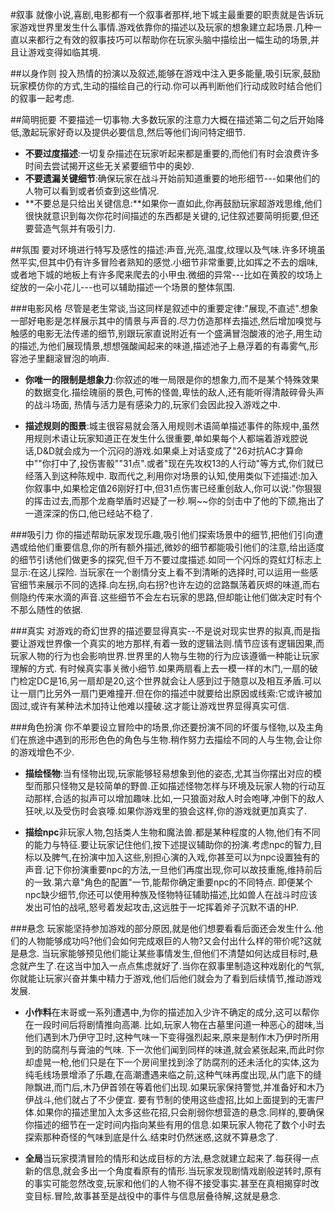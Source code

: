 #叙事
就像小说,喜剧,电影都有一个叙事者那样,地下城主最重要的职责就是告诉玩家游戏世界里发生什么事情.游戏依靠你的描述以及玩家的想象建立起场景.几种一直以来都行之有效的叙事技巧可以帮助你在玩家头脑中描绘出一幅生动的场景,并且让游戏变得如临其境.

##以身作则
投入热情的扮演以及叙述,能够在游戏中注入更多能量,吸引玩家,鼓励玩家模仿你的方式,生动的描绘自己的行动.你可以再判断他们行动成败时结合他们的叙事一起考虑.

##简明扼要
不要描述一切事物.大多数玩家的注意力大概在描述第二句之后开始降低,激起玩家好奇以及提供必要信息,然后等他们询问特定细节.
- **不要过度描述**:一切复杂描述在玩家听起来都是重要的,而他们有时会浪费许多时间去尝试揭开这些无关紧要细节中的奥妙.
- **不要遗漏关键细节**:确保玩家在战斗开始前知道重要的地形细节---如果他们的人物可以看到或者侦查到这些情况.
- **不要总是只给出关键信息:**如果你一直如此,你再鼓励玩家超游戏思维,他们很快就意识到每次你花时间描述的东西都是关键的,记住叙述要简明扼要,但还要营造气氛并有吸引力.

##氛围
要对环境进行特写及感性的描述:声音,光亮,温度,纹理以及气味.许多环境虽然平实,但其中仍有许多冒险者熟知的感觉.小细节非常重要,比如挥之不去的烟味,或者地下城的地板上有许多爬来爬去的小甲虫.微细的异常---比如在黄胶的坟场上绽放的一朵小花儿---也可以辅助描述一个场景的整体氛围.

###电影风格
尽管是老生常谈,当这同样是叙述中的重要定律:"展现,不直述".想象一部好电影是怎样展示其中的情景与声音的.尽力仿造那样去描述,然后增加嗅觉与触感的电影无法传递的细节,别跟玩家直说附近有一个盛满冒泡酸液的池子,用生动的描述,为他们展现情景,想想强酸闻起来的味道,描述池子上悬浮着的有毒雾气,形容池子里翻滚冒泡的响声.


- **你唯一的限制是想象力**:你叙述的唯一局限是你的想象力,而不是某个特殊效果的数据变化.描绘瑰丽的景色,可怖的怪兽,卑怯的敌人,还有能听得清敲碎骨头声的战斗场面, 热情与活力是有感染力的,玩家们会因此投入游戏之中.


- **描述规则的图景**:城主很容易就会落入用规则术语简单描述事件的陈规中,虽然用规则术语让玩家知道正在发生什么很重要,单如果每个人都端着游戏腔说话,D&D就会成为一个沉闷的游戏.如果桌上对话变成了"26对抗AC才算命中""你打中了,投伤害骰""31点".或者"现在先攻权13的人行动"等方式,你们就已经落入到这种陈规中.
取而代之,利用你对场景的认知,使用类似下述描述:加入你叙事中,如果检定值26刚好打中,但31点伤害已经重创敌人,你可以说:"你狠狠的挥击过去,而那个龙裔举盾时迟疑了一秒.啊~~你的剑击中了他的下颌,拖出了一道深深的伤口,他已经站不稳了.

###吸引力
你的描述帮助玩家发现乐趣,吸引他们探索场景中的细节,把他们引向遭遇或给他们重要信息,你的所有额外描述,微妙的细节都能吸引他们的注意,给出适度的细节引诱他们做更多的探究,但千万不要过度描述.如同一个闪烁的霓虹灯标志上显示:在这儿探险.
当玩家在一个剧情分支上看不到清晰的选择时,可以运用一些感官细节来展示不同的选择.向左拐,向右拐?也许左边的岔路飘荡着灰烬的味道,而右侧隐约传来水滴的声音.这些细节不会左右玩家的思路,但却能让他们做决定时有个不那么随性的依据.

###真实
对游戏的奇幻世界的描述要显得真实--不是说对现实世界的拟真,而是指要让游戏世界像一个真实的地方那样,有着一致的逻辑法则.情节应该有逻辑因果,而玩家人物的行为也会影响世界.世界里的人物与生物的行为应该遵循一种能让玩家理解的方式.
有时候真实事关微小细节.如果两扇看上去一模一样的木门,一扇的破门检定DC是16,另一扇却是20,这个世界就会让人感到过于随意以及相互矛盾.可以让一扇门比另外一扇门更难撞开.但在你的描述中就要给出原因或线索:它或许被加固过,或许有某种法术加持让他难以撞破.这才能让游戏世界显得真实可信.

###角色扮演
你不单要设立冒险中的场景,你还要扮演不同的坏蛋与怪物,以及主角们在旅途中遇到的形形色色的角色与生物.稍作努力去描绘不同的人与生物,会让你的游戏增色不少.

- **描绘怪物**:当有怪物出现,玩家能够轻易想象到他的姿态,尤其当你摆出对应的模型而那只怪物又是较简单的野兽.正如描述怪物怎样与环境及玩家人物的行动互动那样,合适的拟声可以增加趣味.比如,一只狼面对敌人时会咆哮,冲倒下的敌人狂吠,以及受伤时会哀嚎.如果你游戏里的狼会这样,你的游戏就更加真实了.


- **描绘npc**非玩家人物,包括类人生物和魔法兽.都是某种程度的人物,他们有不同的能力与特征.要让玩家记住他们,按下述提议辅助你的扮演.考虑npc的智力,目标以及脾气,在扮演中加入这些,别担心演的入戏,你甚至可以为npc设置独有的声音.记下你扮演重要npc的方法,一旦他们再度出现,你可以故技重施,维持前后的一致.第六章"角色的配置"一节,能帮你确定重要npc的不同特点.
即便某个npc缺少细节,你还可以使用种族及怪物特征辅助描述,比如兽人在战斗时应该发出可怕的战吼,怒号着发起攻击,这远胜于一坨挥着斧子沉默不语的HP.

###悬念
玩家能坚持参加游戏的部分原因,就是他们想要看看后面还会发生什么.他们的人物能够成功吗?他们会如何完成艰巨的人物?又会付出什么样的带价呢?这就是悬念.
当玩家能够预见他们能让某些事情发生,但他们不清楚如何达成目标时,悬念就产生了.在这当中加入一点点焦虑就好了.当你在叙事里制造这种戏剧化的气氛,你就能让玩家兴奋并集中精力于游戏,他们后他们就会为了看到后续情节,推动游戏发展.

- **小作料**在末哥或一系列遭遇中,为你的描述加入少许不确定的成分,这可以帮你在一段时间后将剧情推向高潮.
比如,玩家人物在古墓里问道一种恶心的甜味,当他们遇到木乃伊守卫时,这种气味一下变得强烈起来,原来是制作木乃伊时所用到的防腐剂与膏油的气味.
下一次他们闻到同样的味道,就会紧张起来,而此时你却虚晃一枪,他们只是在下一个房间里找到涂了防腐剂的还未活化的实体,这为纯毛线场景增添了乐趣,在高潮遭遇来临之前,这种气味再度出现,从门底下的缝隙飘进,而门后,木乃伊首领在等着他们出现.如果玩家保持警觉,并准备好和木乃伊战斗,他们就占了不少便宜.
要有节制的使用这些虚招,比如上面提到的无害尸体.如果你的描述里加入太多这些花招,只会削弱你想营造的悬念.同样的,要确保你描述的细节在一定时间内指向某些有用的信息.如果玩家人物花了数个小时去探索那种奇怪的气味到底是什么.结束时仍然迷惑,这就不算悬念了.

- **全局**当玩家摸清冒险的情形和达成目标的方法,悬念就建立起来了.每获得一点新的信息,就会多出一个角度看原有的情形.当玩家发现剧情戏剧般逆转时,原有的事实可能忽然改变,玩家和他们的人物不得不接受事实.甚至在真相揭穿时改变目标.冒险,故事甚至是战役中的事件与信息层叠待解,这就是悬念.
